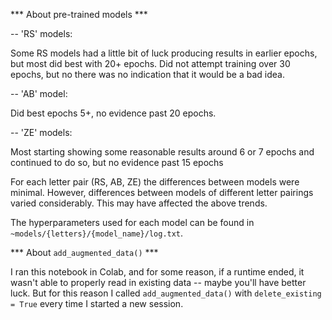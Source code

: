 *** About pre-trained models ***

-- 'RS' models:

Some RS models had a little bit of luck producing results in earlier epochs, but most did best with 20+ epochs. 
Did not attempt training over 30 epochs, but no there was no indication that it would be a bad idea.

-- 'AB' model:

Did best epochs 5+, no evidence past 20 epochs.

-- 'ZE' models:

Most starting showing some reasonable results around 6 or 7 epochs and continued to do so, but no evidence past 15 epochs


For each letter pair (RS, AB, ZE) the differences between models were minimal. However, differences 
between models of different letter pairings varied considerably. This may have affected the above
trends.

The hyperparameters used for each model can be found in `~models/{letters}/{model_name}/log.txt`.


*** About `add_augmented_data()` ***

I ran this notebook in Colab, and for some reason, if a runtime ended, it wasn't able to properly read in existing data -- 
maybe you'll have better luck. But for this reason I called `add_augmented_data()` with `delete_existing = True` every 
time I started a new session.
